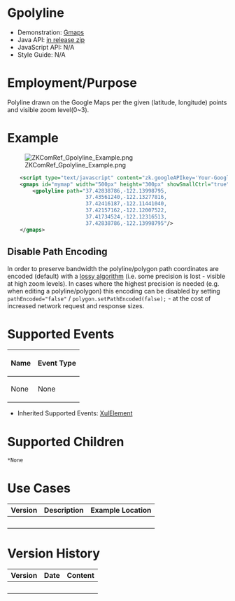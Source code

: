 # Gpolyline

- Demonstration:
  [Gmaps](http://www.zkoss.org/zkdemo/reporting/google_map)
- Java API: [in release zip](https://github.com/zkoss/zkgmapsz/releases)
- JavaScript API: N/A
- Style Guide: N/A

# Employment/Purpose

Polyline drawn on the Google Maps per the given (latitude, longitude)
points and visible zoom level(0~3).

# Example

<figure>
<img src="ZKComRef_Gpolyline_Example.png"
title="ZKComRef_Gpolyline_Example.png" />
<figcaption>ZKComRef_Gpolyline_Example.png</figcaption>
</figure>

``` xml
    <script type="text/javascript" content="zk.googleAPIkey='Your-Google-API-Key'"/>
    <gmaps id="mymap" width="500px" height="300px" showSmallCtrl="true">
        <gpolyline path="37.42838786,-122.13998795,
                         37.43561240,-122.13277816,
                         37.42416187,-122.11441040,
                         37.42157162,-122.12007522,
                         37.41734524,-122.12316513,
                         37.42838786,-122.13998795"/>
    </gmaps>
```

## Disable Path Encoding

In order to preserve bandwidth the polyline/polygon path coordinates are
encoded (default) with a [lossy
algorithm](https://developers.google.cn/maps/documentation/utilities/polylinealgorithm)
(i.e. some precision is lost - visible at high zoom levels). In cases
where the highest precision is needed (e.g. when editing a
polyline/polygon) this encoding can be disabled by setting
`pathEncoded="false"` / `polygon.setPathEncoded(false);` - at the cost
of increased network request and response sizes.

# Supported Events

<table>
<thead>
<tr class="header">
<th><center>
<p>Name</p>
</center></th>
<th><center>
<p>Event Type</p>
</center></th>
</tr>
</thead>
<tbody>
<tr class="odd">
<td><p>None</p></td>
<td><p>None</p></td>
</tr>
</tbody>
</table>

- Inherited Supported Events: [
  XulElement](ZK_Component_Reference/Base_Components/XulElement#Supported_Events)

# Supported Children

`*None`

# Use Cases

| Version | Description | Example Location |
|---------|-------------|------------------|
|         |             |                  |

# Version History

| Version | Date | Content |
|---------|------|---------|
|         |      |         |
